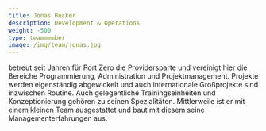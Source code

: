 ```yaml
---
title: Jonas Becker
description: Development & Operations
weight: -500
type: teammember
image: /img/team/jonas.jpg
---
```


betreut seit Jahren für Port Zero die Providersparte und vereinigt hier die
Bereiche Programmierung, Administration und Projektmanagement. 
Projekte werden eigenständig abgewickelt und auch internationale 
Großprojekte sind inzwischen Routine. Auch gelegentliche Trainingseinheiten und
Konzeptionierung gehören zu seinen Spezialitäten. Mittlerweile ist er mit einem
kleinen Team ausgestattet und baut mit diesem seine Managementerfahrungen aus.
